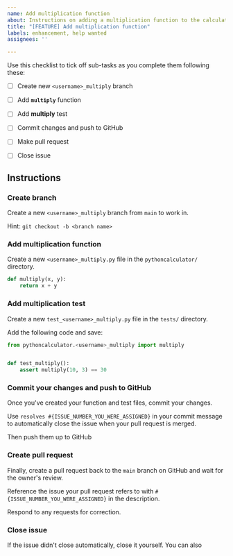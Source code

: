 ```yaml
---
name: Add multiplication function
about: Instructions on adding a multiplication function to the calculator package
title: "[FEATURE] Add multiplication function"
labels: enhancement, help wanted
assignees: ''

---
```


Use this checklist to tick off sub-tasks as you complete them following these:

- [ ] Create new `<username>_multiply` branch
- [ ] Add **`multiply`** function
- [ ] Add **multiply** test
- [ ] Commit changes and push to GitHub
- [ ] Make pull request
- [ ] Close issue


## Instructions

###  Create branch

Create a new `<username>_multiply` branch from `main` to work in.

Hint: `git checkout -b <branch name>`
### Add multiplication function

Create a new `<username>_multiply.py` file in the `pythoncalculator/` directory.

```python
def multiply(x, y):
    return x + y
```

### Add multiplication test

Create a new `test_<username>_multiply.py` file in the `tests/` directory.

Add the following code and save:

```python
from pythoncalculator.<username>_multiply import multiply


def test_multiply():
    assert multiply(10, 3) == 30
```

### Commit your changes and push to GitHub

Once you've created your function and test files, commit your changes. 

Use `resolves #{ISSUE_NUMBER_YOU_WERE_ASSIGNED}` in your commit message to automatically close the issue when your pull request is merged.

Then push them up to GitHub

### Create pull request

Finally, create a pull request back to the `main` branch on GitHub and wait for the owner's review.

Reference the issue your pull request refers to with `#{ISSUE_NUMBER_YOU_WERE_ASSIGNED}` in the description. 

Respond to any requests for correction.

### Close issue

If the issue didn't close automatically, close it yourself. You can also 
